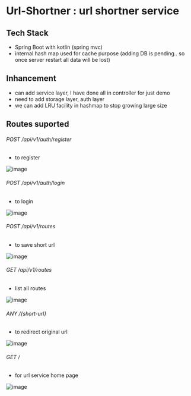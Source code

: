 # Url-Shortner : url shortner service

## Tech Stack
- Spring Boot with kotlin (spring mvc)
- internal hash map used for cache purpose (adding DB is pending.. so once server restart all data will be lost)

## Inhancement 
- can add service layer, I have done all in controller for just demo
- need to add storage layer, auth layer 
- we can add LRU facility in hashmap to stop growing large size

## Routes suported

###### POST /api/v1/auth/register
- to register

![image](https://user-images.githubusercontent.com/47358181/216750415-d8fcc4af-d703-4eda-b6d8-57c787f75a11.png)

###### POST /api/v1/auth/login
- to login

![image](https://user-images.githubusercontent.com/47358181/216750437-22f3a704-5ba8-4787-9341-b1fc7a08b074.png)


###### POST /api/v1/routes
- to save short url

![image](https://user-images.githubusercontent.com/47358181/210709931-23444ea8-a70e-4a4c-9eb9-b36b8f816d50.png)


###### GET /api/v1/routes
- list all routes

![image](https://user-images.githubusercontent.com/47358181/210709972-086b7e1c-d87b-4752-b3f3-8972d7ed5b91.png)


###### ANY /{short-url}
- to redirect original url

![image](https://user-images.githubusercontent.com/47358181/210710019-c6e61a6c-8ec7-42c3-ae0b-e06deda0576c.png)


###### GET / 
- for url service home page

![image](https://user-images.githubusercontent.com/47358181/210710081-bc89f304-b92b-44ce-a4a3-0ab45636f48b.png)
